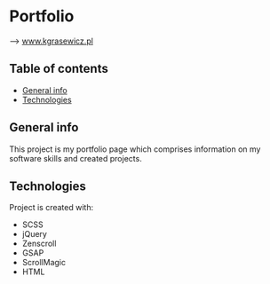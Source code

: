 # Portfolio

--> www.kgrasewicz.pl

## Table of contents
* [General info](#general-info)
* [Technologies](#technologies)

## General info
This project is my portfolio page which comprises information on my software skills and created projects.
	
## Technologies
Project is created with:
* SCSS
* jQuery
* Zenscroll
* GSAP
* ScrollMagic
* HTML
